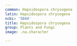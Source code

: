 ```yaml
---
common: Hapsidospora chrysogena
latin: Hapsidospora chrysogena
ncbi: '5044'
title: Hapsidospora chrysogena
group: Plants and Fungi
image: .na.character

---
```

